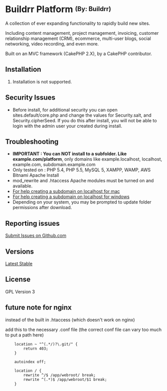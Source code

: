 # Buildrr Platform <sup><sub>(By: Buildrr)</sub></sup>

A collection of ever expanding functionality to rapidly build new sites.

Including content management, project management, invoicing, customer relationship management (CRM), ecommerce, multi-user blogs, social networking, video recording, and even more.

Built on an MVC framework (CakePHP 2.X), by a CakePHP contributor.


## Installation
1. Installation is not supported.

## Security Issues
* Before install, for additional security you can open sites.default/core.php and change the values for Security.salt, and Security.cipherSeed.  If you do this after install, you will not be able to login with the admin user your created during install.

## Troubleshooting
* **IMPORTANT : You can NOT install to a subfolder.  Like example.com/platform**, only domains like example.localhost, localhost, example.com, subdomain.example.com
* Only tested on : PHP 5.4, PHP 5.5, MySQL 5, XAMPP, WAMP, AWS Bitnami Apache Install
* mod_rewrite and .htaccess Apache modules must be turned on and available.
* [For help creating a subdomain on localhost for mac](http://decoding.wordpress.com/2009/04/06/how-to-edit-the-hosts-file-in-mac-os-x-leopard/)
* [For help creating a subdomain on localhost for windows](http://digitalpbk.blogspot.com/2007/01/making-subdomains-on-localhost.html)
* Depending on your system, you may be prompted to update folder permissions after download.

## Reporting issues

[Submit Issues on Github.com](https://github.com/CodeBlastr/PLATFORM/issues) 

## Versions

[Latest Stable](https://github.com/CodeBlastr/PLATFORM/archive/master.zip)

## License

GPL Version 3

## future note for nginx

instead of the built in .htaccess (which doesn't work on nginx)

add this to the necessary .conf file (the correct conf file can vary too much to put a path here)

```
	location ~ "^(.*/)?\.git/" {
		return 403;
	}
	
	autoindex off;
	
	location / {
		rewrite ^/$ /app/webroot/ break;
		rewrite ^(.*)$ /app/webroot/$1 break;
	}
```
